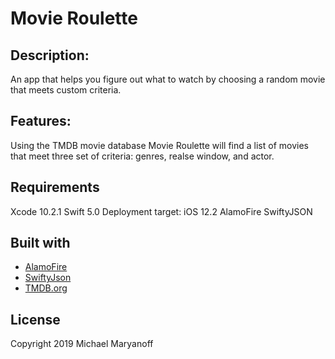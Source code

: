 # **Movie Roulette**

## Description:
An app that helps you figure out what to watch by choosing a random movie that meets custom criteria.

## Features:
Using the TMDB movie database Movie Roulette will find a list of movies that meet three set of criteria: genres, realse window, and actor.



## Requirements
Xcode 10.2.1
Swift 5.0
Deployment target: iOS 12.2
AlamoFire
SwiftyJSON

## Built with
* [AlamoFire](https://github.com/Alamofire/Alamofire)
* [SwiftyJson](https://github.com/SwiftyJSON/SwiftyJSON)
* [TMDB.org](https://developers.themoviedb.org/3/getting-started/introduction)

## License
Copyright 2019 Michael Maryanoff
